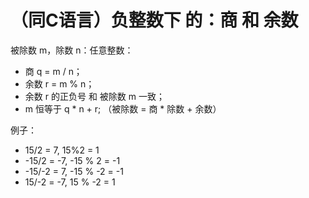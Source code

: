 # （同C语言）负整数下 的：商 和 余数

被除数 m，除数 n：任意整数：

+ 商 q = m / n；
+ 余数 r = m % n；
+ 余数 r 的正负号 和 被除数 m 一致；
+ m 恒等于 q * n + r; （被除数 = 商 * 除数 + 余数）

例子：

+ 15/2 = 7, 15%2 = 1
+ -15/2 = -7, -15 % 2 = -1
+ -15/-2 = 7, -15 % -2 = -1
+ 15/-2 = -7, 15 % -2 = 1